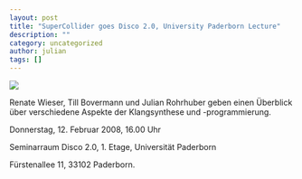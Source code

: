 ```yaml
---
layout: post
title: "SuperCollider goes Disco 2.0, University Paderborn Lecture"
description: ""
category: uncategorized
author: julian
tags: []
---
```

<p><img src="http://swiki.hfbk-hamburg.de:8888/MusicTechnology/uploads/887/scdisco2.gif"/></p>

Renate Wieser, Till Bovermann und Julian Rohrhuber geben einen Überblick über verschiedene Aspekte der Klangsynthese und -programmierung.

Donnerstag, 12. Februar 2008, 16.00 Uhr

Seminarraum Disco 2.0, 1. Etage, Universität Paderborn

Fürstenallee 11, 33102 Paderborn.

